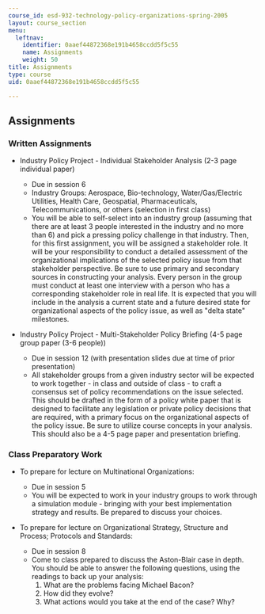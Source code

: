 ```yaml
---
course_id: esd-932-technology-policy-organizations-spring-2005
layout: course_section
menu:
  leftnav:
    identifier: 0aaef44872368e191b4658ccdd5f5c55
    name: Assignments
    weight: 50
title: Assignments
type: course
uid: 0aaef44872368e191b4658ccdd5f5c55

---
```


Assignments
-----------

### Written Assignments

*   Industry Policy Project - Individual Stakeholder Analysis (2-3 page individual paper)
    *   Due in session 6
    *   Industry Groups: Aerospace, Bio-technology, Water/Gas/Electric Utilities, Health Care, Geospatial, Pharmaceuticals, Telecommunications, or others (selection in first class)
    *   You will be able to self-select into an industry group (assuming that there are at least 3 people interested in the industry and no more than 6) and pick a pressing policy challenge in that industry. Then, for this first assignment, you will be assigned a stakeholder role. It will be your responsibility to conduct a detailed assessment of the organizational implications of the selected policy issue from that stakeholder perspective. Be sure to use primary and secondary sources in constructing your analysis. Every person in the group must conduct at least one interview with a person who has a corresponding stakeholder role in real life. It is expected that you will include in the analysis a current state and a future desired state for organizational aspects of the policy issue, as well as "delta state" milestones.
  
*   Industry Policy Project - Multi-Stakeholder Policy Briefing (4-5 page group paper (3-6 people))
    *   Due in session 12 (with presentation slides due at time of prior presentation)
    *   All stakeholder groups from a given industry sector will be expected to work together - in class and outside of class - to craft a consensus set of policy recommendations on the issue selected. This should be drafted in the form of a policy white paper that is designed to facilitate any legislation or private policy decisions that are required, with a primary focus on the organizational aspects of the policy issue. Be sure to utilize course concepts in your analysis. This should also be a 4-5 page paper and presentation briefing.

### Class Preparatory Work

*   To prepare for lecture on Multinational Organizations:
    *   Due in session 5
    *   You will be expected to work in your industry groups to work through a simulation module - bringing with your best implementation strategy and results. Be prepared to discuss your choices.
  
*   To prepare for lecture on Organizational Strategy, Structure and Process; Protocols and Standards:
    *   Due in session 8
    *   Come to class prepared to discuss the Aston-Blair case in depth. You should be able to answer the following questions, using the readings to back up your analysis:  
        1) What are the problems facing Michael Bacon?  
        2) How did they evolve?  
        3) What actions would you take at the end of the case? Why?